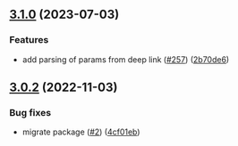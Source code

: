 ## [3.1.0](https://github.com/technology-studio/react-native-deep-linking/compare/v3.0.2...v3.1.0) (2023-07-03)


### Features

* add parsing of params from deep link ([#257](https://github.com/technology-studio/react-native-deep-linking/issues/257)) ([2b70de6](https://github.com/technology-studio/react-native-deep-linking/commit/2b70de6152fa0c90f16e7d638fc865740567eae4))

## [3.0.2](https://github.com/technology-studio/react-native-deep-linking/compare/v3.0.1...v3.0.2) (2022-11-03)


### Bug fixes

* migrate package ([#2](https://github.com/technology-studio/react-native-deep-linking/issues/2)) ([4cf01eb](https://github.com/technology-studio/react-native-deep-linking/commit/4cf01eb5f6352122199c92661ec402f98d801606))
